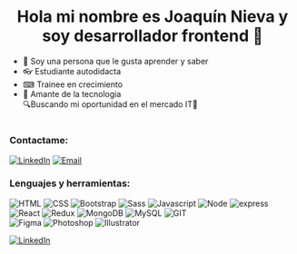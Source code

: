 <h1 align="center"> Hola mi nombre es Joaquín Nieva y soy desarrollador frontend 👋 </h1>

- 📖 Soy una persona que le gusta aprender y saber
- 👓 Estudiante autodidacta
- ⌨ Trainee en crecimiento
- 🔌 Amante de la tecnologia
\
🔍Buscando mi oportunidad en el mercado IT🔎

#

<h3 align="left">Contactame:</h3>
<a href="https://linkedin.com/in/joaquinnieva"><img alt="LinkedIn" src="https://img.shields.io/badge/LinkedIn-Joaquín%20Nieva-blue?style=flat-square&logo=linkedin"></a>
<a href="mailto:joacoo.nieva@gmail.com"><img alt="Email" src="https://img.shields.io/badge/Gmail-joacoo.nieva@gmail.com-blue?style=flat-square&logo=gmail"></a>  

### Lenguajes y herramientas:
  ![HTML](https://img.shields.io/badge/-HTML-black?style=flat-square&logo=html5&logoColor=orange)
  ![CSS](https://img.shields.io/badge/-CSS-black?style=flat-square&logo=css3&logoColor=blue)
  ![Bootstrap](https://img.shields.io/badge/-Bootstrap-black?style=flat-square&logo=bootstrap)
  ![Sass](https://img.shields.io/badge/-Sass-black?style=flat-square&logo=sass)
  ![Javascript](https://img.shields.io/badge/-Javascript-black?style=flat-square&logo=javascript)
  ![Node](https://img.shields.io/badge/-Node-black?style=flat-square&logo=node.js)
  ![express](https://img.shields.io/badge/-express-black?style=flat-square&logo=express)
  ![React](https://img.shields.io/badge/-React-black?style=flat-square&logo=react)
  ![Redux](https://img.shields.io/badge/-Redux-black?style=flat-square&logo=redux&logoColor=blue)
  ![MongoDB](https://img.shields.io/badge/-MongoDB-black?style=flat-square&logo=mongodb)
  ![MySQL](https://img.shields.io/badge/-MySQL-black?style=flat-square&logo=mysql)
  ![GIT](https://img.shields.io/badge/-GIT-black?style=flat-square&logo=git)
\
  ![Figma](https://img.shields.io/badge/-Figma-black?style=flat-square&logo=figma)
  ![Photoshop](https://img.shields.io/badge/-Photoshop-black?style=flat-square&logo=adobephotoshop)
  ![Illustrator](https://img.shields.io/badge/-Illustrator-black?style=flat-square&logo=adobeillustrator)
  
  [![LinkedIn](https://img.shields.io/badge/LinkedIn-Joaquín%20Nieva-blue?style=flat-square&logo=linkedin)](https://linkedin.com/in/joaquinnieva)
